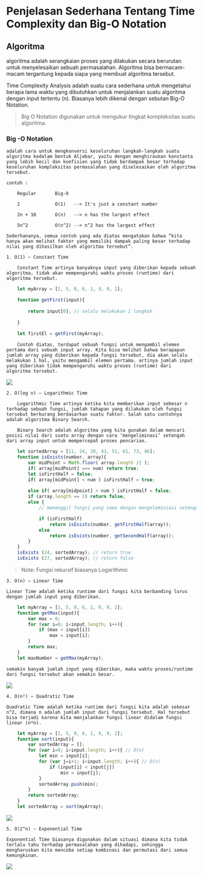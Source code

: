 # **Penjelasan Sederhana Tentang Time Complexity dan Big-O Notation**


## Algoritma

algoritma adalah serangkaian proses yang dilakukan secara berurutan untuk menyelesaikan sebuah permasalahan. Algoritma bisa bermacam-macam tergantung kepada siapa yang membuat algoritma tersebut.

Time Complexity Analysis adalah suatu cara sederhana untuk mengetahui berapa lama waktu yang dibutuhkan untuk menjalankan suatu algoritma dengan input tertentu (n). Biasanya lebih dikenal dengan sebutan Big-O Notation.

> Big O Notation digunakan untuk mengukur tingkat kompleksitas suatu algoritma.

### Big -O Notation

    adalah cara untuk mengkonversi keseluruhan langkah-langkah suatu algoritma kedalam bentuk Aljabar, yaitu dengan menghiraukan konstanta yang lebih kecil dan koefisien yang tidak berdampak besar terhadap keseluruhan kompleksitas permasalahan yang diselesaikan oleh algoritma tersebut.

    contoh : 

```
    Regular       Big-O
    
    2             O(1)   --> It's just a constant number
    
    2n + 10       O(n)   --> n has the largest effect
    
    5n^2          O(n^2) --> n^2 has the largest effect 
```

    Sederhananya, semua contoh yang ada diatas mengatakan bahwa “kita hanya akan melihat faktor yang memiliki dampak paling besar terhadap nilai yang dihasilkan oleh algoritma tersebut”.

    1. O(1) — Constant Time

        Constant Time artinya banyaknya input yang diberikan kepada sebuah algoritma, tidak akan mempengaruhi waktu proses (runtime) dari algoritma tersebut.

```javascript
    let myArray = [1, 5, 0, 6, 1, 9, 9, 2];

    function getFirst(input){
    
        return input[0]; // selalu melakukan 1 langkah
    
    }
    
    let firstEl = getFirst(myArray);
```

        Contoh diatas, terdapat sebuah fungsi untuk mengambil elemen pertama dari sebuah input array. Kita bisa melihat bahwa berapapun jumlah array yang diberikan kepada fungsi tersebut, dia akan selalu melakukan 1 hal, yaitu mengambil elemen pertama. artinya jumlah input yang diberikan tidak mempengaruhi waktu proses (runtime) dari algoritma tersebut.

![](https://miro.medium.com/max/640/1*e-VhJyemSGWq_ynFsBb1_A.png)


    2. O(log n) — Logarithmic Time

        Logarithmic Time artinya ketika kita memberikan input sebesar n terhadap sebuah fungsi, jumlah tahapan yang dilakukan oleh fungsi tersebut berkurang berdasarkan suatu faktor. Salah satu contohnya adalah algoritma Binary Search.

        Binary Search adalah algoritma yang kita gunakan dalam mencari posisi nilai dari suatu array dengan cara ‘mengeliminasi’ setengah dari array input untuk mempercepat proses pencarian.

```javascript
    let sortedArray = [11, 24, 30, 43, 51, 61, 73, 86];
    function isExists(number, array){
        var midPoint = Math.floor( array.length /2 );
        if( array[midPoint] === num) return true;
        let isFirstHalf = false;
        if( array[midPoint] < num ) isFirstHalf = true;
    
        else if( array[midpoint] > num ) isFirstHalf = false;
        if (array.length == 1) return false;
        else { 
            // memanggil fungsi yang sama dengan mengeleminiasi setengah dari input array

            if (isFirstHalf) 
                return isExists(number, getFirstHalf(array));
            else 
                return isExists(number, getSecondHalf(array));
        }
    }
    isExists (24, sortedArray); // return true
    isExists (27, sortedArray); // return false         
```

> Note: Fungsi rekursif biasanya Logarithmic

    3. O(n) — Linear Time

    Linear Time adalah ketika runtime dari fungsi kita berbanding lurus dengan jumlah input yang diberikan.

```javascript
    let myArray = [1, 5, 0, 6, 1, 9, 9, 2];
    function getMax(input){
        var max = 0;
        for (var i=0; i<input.length; i++){
            if (max < input[i])
                max = input[i];
        }
        return max;
    }
    let maxNumber = getMax(myArray);
```

    semakin banyak jumlah input yang diberikan, maka waktu proses/runtime dari fungsi tersebut akan semakin besar.


![](https://miro.medium.com/max/640/1*VaFSvrt4lN3aKfDwuZR3Ow.png)


    4. O(n²) — Quadratic Time

    Quadratic Time adalah ketika runtime dari fungsi kita adalah sebesar n^2, dimana n adalah jumlah input dari fungsi tersebut. Hal tersebut bisa terjadi karena kita menjalankan fungsi linear didalam fungsi linear (n*n).

```javascript
    let myArray = [1, 5, 0, 6, 1, 9, 9, 2];
    function sort(input){
        var sortedArray = [];
        for (var i=0; i<input.length; i++){ // O(n)
            let min = input[i];
            for (var j=i+1; i<input.length; i++){ // O(n)
                if (input[i] < input[j])
                    min = input[j];
            }
            sortedArray.push(min);
        }
        return sortedArray;
    }
    let sortedArray = sort(myArray);
```

![](https://miro.medium.com/max/640/1*2mYL6r8c2XVKXEG5oAUqZQ.png)


    5. O(2^n) — Exponential Time

    Exponential Time biasanya digunakan dalam situasi dimana kita tidak terlalu tahu terhadap permasalahan yang dihadapi, sehingga mengharuskan kita mencoba setiap kombinasi dan permutasi dari semua kemungkinan.

![](https://miro.medium.com/max/640/1*u7dzzW7DZegsJhEVfbcfNg.png)